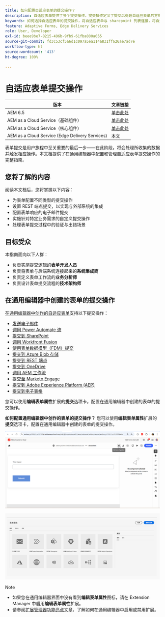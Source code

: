 ```yaml
---
title: 如何配置自适应表单的提交操作？
description: 自适应表单提供了多个提交操作。提交操作定义了提交后处理自适应表单的方式。您可以使用内置的提交操作或创建您自己的提交操作。
keywords: 如何选择自适应表单的提交操作，将自适应表单与 sharepoint 列表连接，将自适应表单与 sharepoint 文档库连接，将自适应表单与表单数据模型 (FDM) 连接
feature: Adaptive Forms, Edge Delivery Services
role: User, Developer
exl-id: beee9be7-8215-496b-9fb9-61fba000a055
source-git-commit: fd3c53cf5a6d1c097a5ea114a831ff626ae7ad7e
workflow-type: ht
source-wordcount: '413'
ht-degree: 100%

---
```


# 自适应表单提交操作

| 版本 | 文章链接 |
|---------|-----------------------------|
| AEM 6.5 | [单击此处](https://experienceleague.adobe.com/docs/experience-manager-65/forms/adaptive-forms-basic-authoring/configuring-submit-actions.html?lang=zh-Hans) |
| AEM as a Cloud Service（基础组件） | [单击此处](/help/forms/configuring-submit-actions.md) |
| AEM as a Cloud Service（核心组件） | [单击此处](/help/forms/configure-submit-actions-core-components.md) |
| AEM as a Cloud Service (Edge Delivery Services) | 本文 |


表单提交是用户旅程中至关重要的最后一步——在此阶段，将会处理所收集的数据并触发相应操作。本文档提供了在通用编辑器中配置和管理自适应表单提交操作的完整指南。

## 您将了解的内容

阅读本文档后，您将掌握以下内容：

- 为表单配置不同类型的提交操作
- 设置 REST 端点提交，以实现与外部系统的集成
- 配置表单响应的电子邮件提交
- 实施针对特定业务需求的自定义提交操作
- 处理表单提交过程中的验证与出错场景

## 目标受众

本指南面向以下人群：

- 负责实施提交逻辑的&#x200B;**表单开发人员**
- 负责将表单与后端系统连接起来的&#x200B;**系统集成商**
- 负责定义表单工作流的&#x200B;**业务分析师**
- 负责设计表单提交流程的&#x200B;**技术架构师**

## 在通用编辑器中创建的表单的提交操作

[在通用编辑器中创作的自适应表单](/help/edge/docs/forms/universal-editor/create-forms.md)支持以下提交操作：

- [发送电子邮件](/help/forms/configure-submit-action-send-email.md)
- [调用 Power Automate 流](/help/forms/forms-microsoft-power-automate-integration.md)
- [提交到 SharePoint](/help/forms/configure-submit-action-sharepoint.md)
- [调用 Workfront Fusion](/help/forms/submit-adaptive-form-to-workfront-fusion.md)
- [使用表单数据模型（FDM）提交](/help/forms/integrate-adaptive-form-with-fdm.md)
- [提交到 Azure Blob 存储](/help/forms/configure-submit-action-azure-blob-storage.md)
- [提交到 REST 端点](/help/forms/configure-submit-action-restpoint.md)
- [提交到 OneDrive](/help/forms/configure-submit-action-onedrive.md)
- [调用 AEM 工作流](/help/forms/configure-submit-action-workflow.md)
- [提交至 Marketo Engage](/help/forms/submit-adaptive-form-to-marketo-engage.md)
- [提交到 Adobe Experience Platform (AEP)](/help/forms/aem-forms-aep-connector.md)
- [提交到电子表格](/help/forms/forms-submission-service.md)

<!--You can also submit an Adaptive Form in the Universal Editor to other storage or CRM integrations:

* [Connect Adaptive Form to Salesforce](/help/forms/aem-forms-salesforce-integration.md)
* [Connect an Adaptive Form to Microsoft&reg; Dynamics OData](/help/forms/ms-dynamics-odata-configuration.md)-->

您可以使用&#x200B;**编辑表单属性**&#x200B;扩展的&#x200B;**提交**&#x200B;选项卡，配置在通用编辑器中创建的表单的提交操作。

**如何配置通用编辑器中创作的表单的提交操作？**
您可以使用**编辑表单属性**&#x200B;扩展的&#x200B;**提交**&#x200B;选项卡，配置在通用编辑器中创建的表单的提交操作。

![表单属性图标](/help/forms/assets/ue-form-properties-icon.png)

![表单属性向导](/help/edge/docs/forms/universal-editor/assets/form-properties-ue.png)

>[!NOTE]
>
> - 如果您在通用编辑器界面中没有看到&#x200B;**编辑表单属性**&#x200B;图标，请在 Extension Manager 中启用&#x200B;**编辑表单属性**&#x200B;扩展。
> - 请参阅[扩展管理器功能亮点](https://developer.adobe.com/uix/docs/extension-manager/feature-highlights/#enablingdisabling-extensions)文章，了解如何在通用编辑器中启用或禁用扩展。
